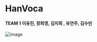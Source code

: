 # HanVoca

#### TEAM 1  이유진, 장희영, 김지희 , 유연주, 김수빈


![image](https://user-images.githubusercontent.com/53117014/87045521-f4d56300-c232-11ea-92b7-e0fffc89011a.png)

